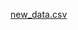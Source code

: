 [new_data.csv](https://github.com/user-attachments/files/15921117/PS_20174392719_1491204439457_log.csv)
